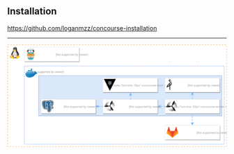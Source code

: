 ## Installation

https://github.com/loganmzz/concourse-installation

---

![Demo architecture](assets/img/concourse-installation-architecture.svg)<!-- .element class="demo-architecture" -->

